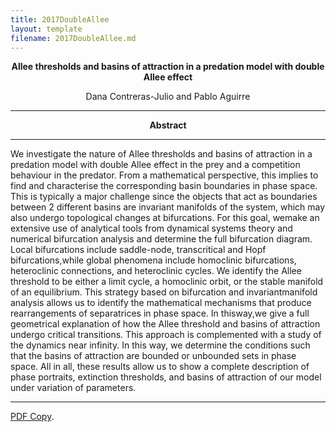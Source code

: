 ```yaml
---
title: 2017DoubleAllee
layout: template
filename: 2017DoubleAllee.md
--- 
```

<p align="center">
<b>Allee thresholds and basins of attraction in a predation
model with double Allee effect</b>
</p>
<p align="center">
Dana Contreras-Julio and Pablo Aguirre
</p>

***
<p align="center">
<b>Abstract</b>
</p>


***
We investigate the nature of Allee thresholds and basins of attraction in a predation model with double Allee effect in the prey and a competition behaviour in the predator. From a mathematical perspective, this implies to find and characterise the corresponding basin boundaries in phase space. This is typically a major challenge since the objects that act as boundaries between 2 different basins are invariant manifolds of the system, which may also undergo topological changes at bifurcations. For this goal, wemake an extensive use of analytical tools from dynamical systems theory and numerical bifurcation analysis and determine the full bifurcation diagram. Local bifurcations include saddle-node, transcritical and Hopf bifurcations,while global phenomena include homoclinic bifurcations,  heteroclinic connections, and heteroclinic cycles. We identify the Allee threshold to be either a limit cycle, a homoclinic orbit, or the stable manifold of an equilibrium. This strategy based on bifurcation and invariantmanifold analysis allows us to identify the mathematical mechanisms that produce rearrangements of separatrices in phase space. In thisway,we give a full geometrical explanation of how the Allee threshold and basins of attraction undergo critical transitions. This approach is complemented with a study of the dynamics near infinity. In this way, we determine the conditions such that the basins of attraction are bounded or unbounded sets in phase space. All in all, these results allow us to show a complete description of phase portraits, extinction thresholds, and basins of attraction of our model under variation of parameters.
***

[PDF Copy](/assets/files/ca_doubleallee.pdf).

